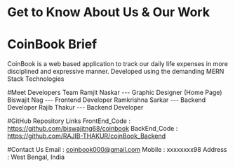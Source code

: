 ﻿# Get to Know About Us & Our Work
 
# CoinBook Brief
CoinBook is a web based application to track our daily life expenses in more disciplined and expressive manner.
Developed using the demanding MERN Stack Technologies

#Meet Developers Team
Ramjit Naskar --- Graphic Designer (Home Page)
Biswajit Nag --- Frontend Developer
Ramkrishna Sarkar --- Backend Developer
Rajib Thakur --- Backend Developer

#GitHub Repository Links
FrontEnd_Code : https://github.com/biswajitng68/coinbook
BackEnd_Code : https://github.com/RAJIB-THAKUR/coinBook_Backend

#Contact Us
Email : coinbook000@gmail.com
Mobile : xxxxxxxx98
Address : West Bengal, India
